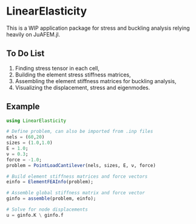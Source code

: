 # LinearElasticity

This is a WIP application package for stress and buckling analysis relying heavily on JuAFEM.jl.

## To Do List
1. Finding stress tensor in each cell,
2. Building the element stress stiffness matrices,
3. Assembling the element stiffness matrices for buckling analysis,
4. Visualizing the displacement, stress and eigenmodes.

## Example

```julia
using LinearElasticity

# Define problem, can also be imported from .inp files
nels = (60,20)
sizes = (1.0,1.0)
E = 1.0;
ν = 0.3;
force = -1.0;
problem = PointLoadCantilever(nels, sizes, E, ν, force)

# Build element stiffness matrices and force vectors
einfo = ElementFEAInfo(problem);

# Assemble global stiffness matrix and force vector
ginfo = assemble(problem, einfo);

# Solve for node displacements
u = ginfo.K \ ginfo.f
```
